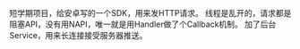 短学期项目，给安卓写的一个SDK，用来发HTTP请求。
线程是乱开的，请求都是阻塞API，没有用NAPI，唯一就是用Handler做了个Callback机制。
加了后台Service，用来长连接接受服务器推送。